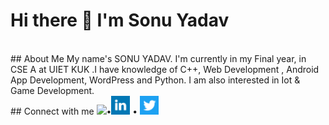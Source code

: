 # Hi there 👋 I'm Sonu Yadav

<!--![Github stats](https://github-readme-stats.vercel.app/api?username=sonuyadav2&theme=dark&show_icons=true)-->
<br>
## About Me
My name's SONU YADAV. I'm currently in my Final year, in CSE A at UIET KUK .I have knowledge of C++, Web Development , Android App Development, WordPress and Python.
I am also interested in Iot & Game Development.
<br>
## Connect with me
 <a href = https://www.instagram.com/___sonuyadav___>
  <img src=https://img.freepik.com/premium-vector/purple-gradiend-social-media-logo_197792-1883.jpg height='30' 
weight='30'></a>•<a href = https://www.linkedin.com/in/sonu-yadav2/><img src=https://raw.githubusercontent.com/edent/SuperTinyIcons/master/images/svg/linkedin.svg height='30' weight='30'></a> • <a href =https://twitter.com/SonuYad51181593><img src=https://raw.githubusercontent.com/edent/SuperTinyIcons/master/images/svg/twitter.svg height='30' weight='30'></a> 


